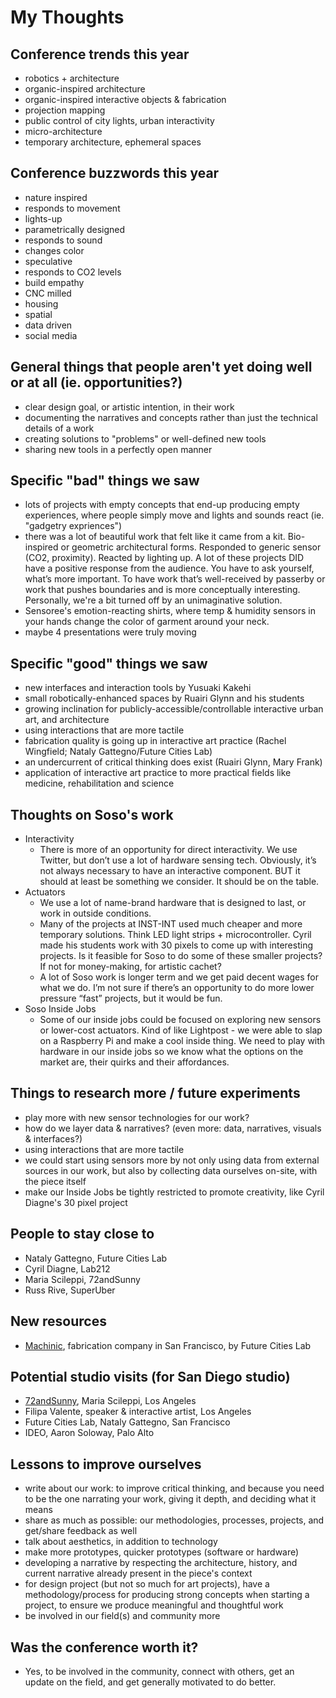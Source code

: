 # My Thoughts

## Conference trends this year

  - robotics + architecture
  - organic-inspired architecture
  - organic-inspired interactive objects & fabrication
  - projection mapping
  - public control of city lights, urban interactivity
  - micro-architecture
  - temporary architecture, ephemeral spaces

## Conference buzzwords this year

  - nature inspired
  - responds to movement
  - lights-up
  - parametrically designed
  - responds to sound
  - changes color
  - speculative
  - responds to CO2 levels
  - build empathy
  - CNC milled
  - housing
  - spatial
  - data driven
  - social media

## General things that people aren't yet doing well or at all (ie. opportunities?)

  - clear design goal, or artistic intention, in their work
  - documenting the narratives and concepts rather than just the technical details of a work
  - creating solutions to "problems" or well-defined new tools
  - sharing new tools in a perfectly open manner

## Specific "bad" things we saw

  - lots of projects with empty concepts that end-up producing empty experiences, where people simply move and lights and sounds react (ie. "gadgetry expriences")
  - there was a lot of beautiful work that felt like it came from a kit. Bio-inspired or geometric architectural forms. Responded to generic sensor (CO2, proximity). Reacted by lighting up. A lot of these projects DID have a positive response from the audience. You have to ask yourself, what’s more important. To have work that’s well-received by passerby or work that pushes boundaries and is more conceptually interesting. Personally, we're a bit turned off by an unimaginative solution.
  - Sensoree's emotion-reacting shirts, where temp & humidity sensors in your hands change the color of garment around your neck.
  - maybe 4 presentations were truly moving

## Specific "good" things we saw

  - new interfaces and interaction tools by Yusuaki Kakehi
  - small robotically-enhanced spaces by Ruairi Glynn and his students
  - growing inclination for publicly-accessible/controllable interactive urban art, and architecture
  - using interactions that are more tactile
  - fabrication quality is going up in interactive art practice (Rachel Wingfield; Nataly Gattegno/Future Cities Lab)
  - an undercurrent of critical thinking does exist (Ruairi Glynn, Mary Frank)
  - application of interactive art practice to more practical fields like medicine, rehabilitation and science

## Thoughts on Soso's work

  - Interactivity
    - There is more of an opportunity for direct interactivity. We use Twitter, but don’t use a lot of hardware sensing tech. Obviously, it’s not always necessary to have an interactive component. BUT it should at least be something we consider. It should be on the table.
  - Actuators
    - We use a lot of name-brand hardware that is designed to last, or work in outside conditions.
    - Many of the projects at INST-INT used much cheaper and more temporary solutions. Think LED light strips + microcontroller. Cyril made his students work with 30 pixels to come up with interesting projects. Is it feasible for Soso to do some of these smaller projects? If not for money-making, for artistic cachet?
    - A lot of Soso work is longer term and we get paid decent wages for what we do. I’m not sure if there’s an opportunity to do more lower pressure “fast” projects, but it would be fun.
  - Soso Inside Jobs
    - Some of our inside jobs could be focused on exploring new sensors or lower-cost actuators. Kind of like Lightpost - we were able to slap on a Raspberry Pi and make a cool inside thing. We need to play with hardware in our inside jobs so we know what the options on the market are, their quirks and their affordances.

## Things to research more / future experiments

  - play more with new sensor technologies for our work?
  - how do we layer data & narratives? (even more: data, narratives, visuals & interfaces?)
  - using interactions that are more tactile
  - we could start using sensors more by not only using data from external sources in our work, but also by collecting data ourselves on-site, with the piece itself
  - make our Inside Jobs be tightly restricted to promote creativity, like Cyril Diagne's 30 pixel project

## People to stay close to

  - Nataly Gattegno, Future Cities Lab
  - Cyril Diagne, Lab212
  - Maria Scileppi, 72andSunny
  - Russ Rive, SuperUber

## New resources

  - [Machinic](http://www.machinic.us/), fabrication company in San Francisco, by Future Cities Lab

## Potential studio visits (for San Diego studio)

  - [72andSunny](https://www.72andsunny.com), Maria Scileppi, Los Angeles
  - Filipa Valente, speaker & interactive artist, Los Angeles
  - Future Cities Lab, Nataly Gattegno, San Francisco
  - IDEO, Aaron Soloway, Palo Alto

## Lessons to improve ourselves

  - write about our work: to improve critical thinking, and because you need to be the one narrating your work, giving it depth, and deciding what it means
  - share as much as possible: our methodologies, processes, projects, and get/share feedback as well
  - talk about aesthetics, in addition to technology
  - make more prototypes, quicker prototypes (software or hardware)
  - developing a narrative by respecting the architecture, history, and current narrative already present in the piece's context
  - for design project (but not so much for art projects), have a methodology/process for producing strong concepts when starting a project, to ensure we produce meaningful and thoughtful work
  - be involved in our field(s) and community more

## Was the conference worth it?

  - Yes, to be involved in the community, connect with others, get an update on the field, and get generally motivated to do better.

